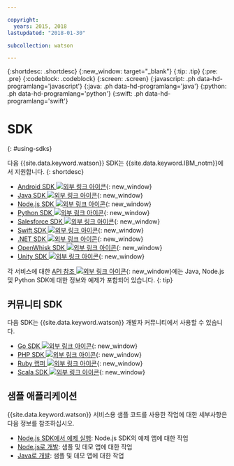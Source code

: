 ```yaml
---

copyright:
  years: 2015, 2018
lastupdated: "2018-01-30"

subcollection: watson

---
```


{:shortdesc: .shortdesc}
{:new_window: target="_blank"}
{:tip: .tip}
{:pre: .pre}
{:codeblock: .codeblock}
{:screen: .screen}
{:javascript: .ph data-hd-programlang='javascript'}
{:java: .ph data-hd-programlang='java'}
{:python: .ph data-hd-programlang='python'}
{:swift: .ph data-hd-programlang='swift'}

# SDK
{: #using-sdks}

다음 {{site.data.keyword.watson}} SDK는 {{site.data.keyword.IBM_notm}}에서 지원합니다.
{: shortdesc}

* [Android SDK ![외부 링크 아이콘](../../icons/launch-glyph.svg "외부 링크 아이콘")](https://github.com/watson-developer-cloud/android-sdk){: new_window}
* [Java SDK ![외부 링크 아이콘](../../icons/launch-glyph.svg "외부 링크 아이콘")](https://github.com/watson-developer-cloud/java-sdk){: new_window}
* [Node.js SDK ![외부 링크 아이콘](../../icons/launch-glyph.svg "외부 링크 아이콘")](https://github.com/watson-developer-cloud/node-sdk){: new_window}
* [Python SDK ![외부 링크 아이콘](../../icons/launch-glyph.svg "외부 링크 아이콘")](https://github.com/watson-developer-cloud/python-sdk){: new_window}
* [Salesforce SDK ![외부 링크 아이콘](../../icons/launch-glyph.svg "외부 링크 아이콘")](https://github.com/watson-developer-cloud/salesforce-sdk){: new_window}
* [Swift SDK ![외부 링크 아이콘](../../icons/launch-glyph.svg "외부 링크 아이콘")](https://github.com/watson-developer-cloud/swift-sdk){: new_window}
* [.NET SDK ![외부 링크 아이콘](../../icons/launch-glyph.svg "외부 링크 아이콘")](https://github.com/watson-developer-cloud/dotnet-standard-sdk){: new_window}
* [OpenWhisk SDK ![외부 링크 아이콘](../../icons/launch-glyph.svg "외부 링크 아이콘")](https://github.com/watson-developer-cloud/openwhisk-sdk/){: new_window}
* [Unity SDK ![외부 링크 아이콘](../../icons/launch-glyph.svg "외부 링크 아이콘")](https://github.com/watson-developer-cloud/unity-sdk){: new_window}

각 서비스에 대한 [API 참조 ![외부 링크 아이콘](../../icons/launch-glyph.svg "외부 링크 아이콘")](https://{DomainName}/developer/watson/documentation){: new_window}에는 Java, Node.js 및 Python SDK에 대한 정보와 예제가 포함되어 있습니다.
{: tip}

## 커뮤니티 SDK

다음 SDK는 {{site.data.keyword.watson}} 개발자 커뮤니티에서 사용할 수 있습니다.

* [Go SDK ![외부 링크 아이콘](../../icons/launch-glyph.svg "외부 링크 아이콘")](https://github.com/liviosoares/go-watson-sdk){: new_window}
* [PHP SDK ![외부 링크 아이콘](../../icons/launch-glyph.svg "외부 링크 아이콘")](https://github.com/CognitiveBuild/WatsonPHPSDK){: new_window}
* [Ruby 랩퍼 ![외부 링크 아이콘](../../icons/launch-glyph.svg "외부 링크 아이콘")](https://github.com/IcaliaLabs?utf8=%E2%9C%93&q=watson&type=&language=ruby){: new_window}
* [Scala SDK ![외부 링크 아이콘](../../icons/launch-glyph.svg "외부 링크 아이콘")](https://github.com/kane77/scala-sdk){: new_window}

## 샘플 애플리케이션

{{site.data.keyword.watson}} 서비스용 샘플 코드를 사용한 작업에 대한 세부사항은 다음 정보를 참조하십시오.

* [Node.js SDK에서 예제 실행](/docs/services/watson/running-node-examples.html): Node.js SDK의 예제 앱에 대한 작업
* [Node.js로 개발](/docs/services/watson/developing-nodejs.html): 샘플 및 데모 앱에 대한 작업
* [Java로 개발](/docs/services/watson/developing-java.html): 샘플 및 데모 앱에 대한 작업
